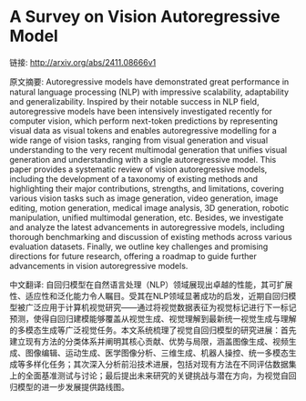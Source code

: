 # A Survey on Vision Autoregressive Model

链接: http://arxiv.org/abs/2411.08666v1

原文摘要:
Autoregressive models have demonstrated great performance in natural language
processing (NLP) with impressive scalability, adaptability and
generalizability. Inspired by their notable success in NLP field,
autoregressive models have been intensively investigated recently for computer
vision, which perform next-token predictions by representing visual data as
visual tokens and enables autoregressive modelling for a wide range of vision
tasks, ranging from visual generation and visual understanding to the very
recent multimodal generation that unifies visual generation and understanding
with a single autoregressive model. This paper provides a systematic review of
vision autoregressive models, including the development of a taxonomy of
existing methods and highlighting their major contributions, strengths, and
limitations, covering various vision tasks such as image generation, video
generation, image editing, motion generation, medical image analysis, 3D
generation, robotic manipulation, unified multimodal generation, etc. Besides,
we investigate and analyze the latest advancements in autoregressive models,
including thorough benchmarking and discussion of existing methods across
various evaluation datasets. Finally, we outline key challenges and promising
directions for future research, offering a roadmap to guide further
advancements in vision autoregressive models.

中文翻译:
自回归模型在自然语言处理（NLP）领域展现出卓越的性能，其可扩展性、适应性和泛化能力令人瞩目。受其在NLP领域显著成功的启发，近期自回归模型被广泛应用于计算机视觉研究——通过将视觉数据表征为视觉标记进行下一标记预测，使得自回归建模能够覆盖从视觉生成、视觉理解到最新统一视觉生成与理解的多模态生成等广泛视觉任务。本文系统梳理了视觉自回归模型的研究进展：首先建立现有方法的分类体系并阐明其核心贡献、优势与局限，涵盖图像生成、视频生成、图像编辑、运动生成、医学图像分析、三维生成、机器人操控、统一多模态生成等多样化任务；其次深入分析前沿技术进展，包括对现有方法在不同评估数据集上的全面基准测试与讨论；最后提出未来研究的关键挑战与潜在方向，为视觉自回归模型的进一步发展提供路线图。
